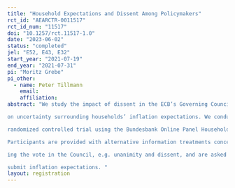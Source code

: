 ```yaml
---
title: "Household Expectations and Dissent Among Policymakers"
rct_id: "AEARCTR-0011517"
rct_id_num: "11517"
doi: "10.1257/rct.11517-1.0"
date: "2023-06-02"
status: "completed"
jel: "E52, E43, E32"
start_year: "2021-07-19"
end_year: "2021-07-31"
pi: "Moritz Grebe"
pi_other:
  - name: Peter Tillmann
    email: 
    affiliation: 
abstract: "We study the impact of dissent in the ECB’s Governing Council
on uncertainty surrounding households’ inflation expectations. We conduct a
randomized controlled trial using the Bundesbank Online Panel Households.
Participants are provided with alternative information treatments concern-
ing the vote in the Council, e.g. unanimity and dissent, and are asked to
submit inflation expectations. "
layout: registration
---
```



